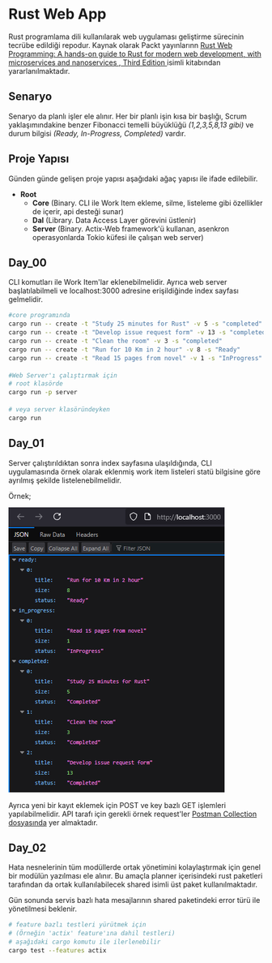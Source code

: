 # Rust Web App

Rust programlama dili kullanılarak web uygulaması geliştirme sürecinin tecrübe edildiği repodur. Kaynak olarak Packt yayınlarınn [Rust Web Programming: A hands-on guide to Rust for modern web development, with microservices and nanoservices , Third Edition ](https://www.packtpub.com/en-us/product/rust-web-programming-9781835887769) isimli kitabından yararlanılmaktadır.

## Senaryo

Senaryo da planlı işler ele alınır. Her bir planlı işin kısa bir başlığı, Scrum yaklaşımındakine benzer Fibonacci temelli büyüklüğü _(1,2,3,5,8,13 gibi)_ ve durum bilgisi _(Ready, In-Progress, Completed)_ vardır.

## Proje Yapısı

Günden günde gelişen proje yapısı aşağıdaki ağaç yapısı ile ifade edilebilir.

- **Root**
  - **Core** (Binary. CLI ile Work Item ekleme, silme, listeleme gibi özellikler de içerir, api desteği sunar)
  - **Dal** (Library. Data Access Layer görevini üstlenir)
  - **Server** (Binary. Actix-Web framework'ü kullanan, asenkron operasyonlarda Tokio küfesi ile çalışan web server)

## Day_00

CLI komutları ile Work Item'lar eklenebilmelidir. Ayrıca web server başlatılabilmeli ve localhost:3000 adresine erişildiğinde index sayfası gelmelidir.

```bash
#core programında
cargo run -- create -t "Study 25 minutes for Rust" -v 5 -s "completed"
cargo run -- create -t "Develop issue request form" -v 13 -s "completed"
cargo run -- create -t "Clean the room" -v 3 -s "completed"
cargo run -- create -t "Run for 10 Km in 2 hour" -v 8 -s "Ready"
cargo run -- create -t "Read 15 pages from novel" -v 1 -s "InProgress"

#Web Server'ı çalıştırmak için
# root klasörde
cargo run -p server

# veya server klasöründeyken
cargo run
```

## Day_01

Server çalıştırıldıktan sonra index sayfasına ulaşıldığında, CLI uygulamasında örnek olarak eklenmiş work item listeleri statü bilgisine göre ayrılmış şekilde listelenebilmelidir.

Örnek;

![Runtime_01.png](Runtime_01.png)

Ayrıca yeni bir kayıt eklemek için POST ve key bazlı GET işlemleri yapılabilmelidir. API tarafı için gerekli örnek request'ler [Postman Collection dosyasında](./Rust%20Web%20App.postman_collection.json) yer almaktadır.

## Day_02

Hata nesnelerinin tüm modüllerde ortak yönetimini kolaylaştırmak için genel bir modülün yazılması ele alınır. Bu amaçla planner içerisindeki rust paketleri tarafından da ortak kullanılabilecek shared isimli üst paket kullanılmaktadır.

Gün sonunda servis bazlı hata mesajlarının shared paketindeki error türü ile yönetilmesi beklenir.

```bash
# feature bazlı testleri yürütmek için
# (Örneğin 'actix' feature'ına dahil testleri)
# aşağıdaki cargo komutu ile ilerlenebilir
cargo test --features actix
```